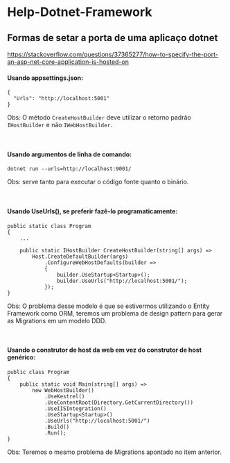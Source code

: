 # Help-Dotnet-Framework

## Formas de setar a porta de uma aplicaço dotnet

<https://stackoverflow.com/questions/37365277/how-to-specify-the-port-an-asp-net-core-application-is-hosted-on>

#### Usando appsettings.json:
```
{
  "Urls": "http://localhost:5001"
}
```

Obs: O método `CreateHostBuilder` deve utilizar o retorno padrão `IHostBuilder` e não `IWebHostBuilder`.

<br>


#### Usando argumentos de linha de comando:
```
dotnet run --urls=http://localhost:9001/
```

Obs: serve tanto para executar o código fonte quanto o binário.

<br>


#### Usando UseUrls(), se preferir fazê-lo programaticamente: 
``` 
public static class Program
{
    ...

    public static IHostBuilder CreateHostBuilder(string[] args) =>
        Host.CreateDefaultBuilder(args)
            .ConfigureWebHostDefaults(builder =>
            {
                builder.UseStartup<Startup>();
                builder.UseUrls("http://localhost:5001/");
            });
}
```

Obs: O problema desse modelo é que se estivermos utilizando o Entity Framework como ORM, teremos um problema de design pattern para gerar as Migrations em um modelo DDD.

<br>


#### Usando o construtor de host da web em vez do construtor de host genérico: 

```
public class Program
{
    public static void Main(string[] args) =>
        new WebHostBuilder()
            .UseKestrel()
            .UseContentRoot(Directory.GetCurrentDirectory())
            .UseIISIntegration()
            .UseStartup<Startup>()
            .UseUrls("http://localhost:5001/")
            .Build()
            .Run();
}
```

Obs: Teremos o mesmo problema de Migrations apontado no item anterior.
